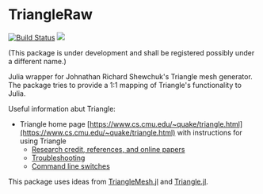 TriangleRaw
===========

[![Build Status](https://img.shields.io/travis/j-fu/TriangleRaw.jl/master.svg?label=Linux+MacOSX)](https://travis-ci.org/j-fu/TriangleRaw.jl)
[![](https://img.shields.io/badge/docs-dev-blue.svg)](https://j-fu.github.io/TriangleRaw.jl/dev)

(This package is under development and shall be registered possibly under a
different name.)

Julia wrapper for Johnathan Richard Shewchuk's Triangle mesh generator. The package tries to
provide a 1:1 mapping of Triangle's functionality to Julia.

Useful information abut Triangle:
- Triangle home page   [https://www.cs.cmu.edu/~quake/triangle.html](https://www.cs.cmu.edu/~quake/triangle.html)
  with instructions for using Triangle
   - [Research credit, references, and online papers](https://www.cs.cmu.edu/~quake/triangle.research.html)
   - [Troubleshooting](https://www.cs.cmu.edu/~quake/triangle.trouble.html)
   - [Command line switches](https://www.cs.cmu.edu/~quake/triangle.switch.html)

This package uses ideas from  [TriangleMesh.jl](https://github.com/konsim83/TriangleMesh.jl)
and [Triangle.jl](https://github.com/cvdlab/Triangle.jl).


